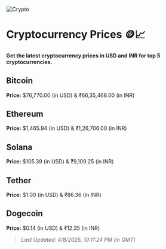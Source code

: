 
![Crypto](https://www.techguide.com.au/wp-content/uploads/2020/11/crypto3.jpeg)

# Cryptocurrency Prices 🪙📈

#### Get the latest cryptocurrency prices in USD and INR for top 5 cryptocurrencies.

## Bitcoin

**Price:** $76,770.00 (in USD) & ₹66,35,468.00 (in INR)

## Ethereum

**Price:** $1,465.94 (in USD) & ₹1,26,706.00 (in INR)

## Solana

**Price:** $105.39 (in USD) & ₹9,109.25 (in INR)

## Tether

**Price:** $1.00 (in USD) & ₹86.36 (in INR)

## Dogecoin

**Price:** $0.14 (in USD) & ₹12.35 (in INR)

> _Last Updated: 4/8/2025, 10:11:24 PM (in GMT)_

